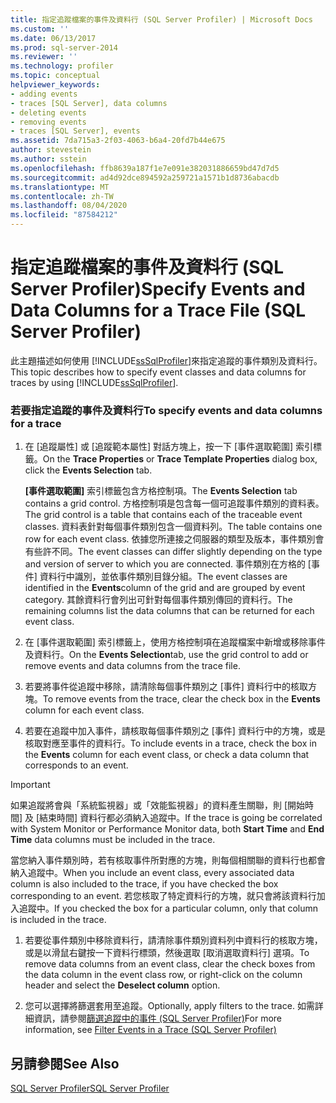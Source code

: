 ```yaml
---
title: 指定追蹤檔案的事件及資料行 (SQL Server Profiler) | Microsoft Docs
ms.custom: ''
ms.date: 06/13/2017
ms.prod: sql-server-2014
ms.reviewer: ''
ms.technology: profiler
ms.topic: conceptual
helpviewer_keywords:
- adding events
- traces [SQL Server], data columns
- deleting events
- removing events
- traces [SQL Server], events
ms.assetid: 7da715a3-2f03-4063-b6a4-20fd7b44e675
author: stevestein
ms.author: sstein
ms.openlocfilehash: ffb8639a187f1e7e091e382031886659bd47d7d5
ms.sourcegitcommit: ad4d92dce894592a259721a1571b1d8736abacdb
ms.translationtype: MT
ms.contentlocale: zh-TW
ms.lasthandoff: 08/04/2020
ms.locfileid: "87584212"
---
```

# <a name="specify-events-and-data-columns-for-a-trace-file-sql-server-profiler"></a><span data-ttu-id="a6316-102">指定追蹤檔案的事件及資料行 (SQL Server Profiler)</span><span class="sxs-lookup"><span data-stu-id="a6316-102">Specify Events and Data Columns for a Trace File (SQL Server Profiler)</span></span>
  <span data-ttu-id="a6316-103">此主題描述如何使用 [!INCLUDE[ssSqlProfiler](../../includes/sssqlprofiler-md.md)]來指定追蹤的事件類別及資料行。</span><span class="sxs-lookup"><span data-stu-id="a6316-103">This topic describes how to specify event classes and data columns for traces by using [!INCLUDE[ssSqlProfiler](../../includes/sssqlprofiler-md.md)].</span></span>  
  
### <a name="to-specify-events-and-data-columns-for-a-trace"></a><span data-ttu-id="a6316-104">若要指定追蹤的事件及資料行</span><span class="sxs-lookup"><span data-stu-id="a6316-104">To specify events and data columns for a trace</span></span>  
  
1.  <span data-ttu-id="a6316-105">在 [追蹤屬性]  或 [追蹤範本屬性]  對話方塊上，按一下 [事件選取範圍]  索引標籤。</span><span class="sxs-lookup"><span data-stu-id="a6316-105">On the **Trace Properties** or **Trace Template Properties** dialog box, click the **Events Selection** tab.</span></span>  
  
     <span data-ttu-id="a6316-106">**[事件選取範圍]** 索引標籤包含方格控制項。</span><span class="sxs-lookup"><span data-stu-id="a6316-106">The **Events Selection** tab contains a grid control.</span></span> <span data-ttu-id="a6316-107">方格控制項是包含每一個可追蹤事件類別的資料表。</span><span class="sxs-lookup"><span data-stu-id="a6316-107">The grid control is a table that contains each of the traceable event classes.</span></span> <span data-ttu-id="a6316-108">資料表針對每個事件類別包含一個資料列。</span><span class="sxs-lookup"><span data-stu-id="a6316-108">The table contains one row for each event class.</span></span> <span data-ttu-id="a6316-109">依據您所連接之伺服器的類型及版本，事件類別會有些許不同。</span><span class="sxs-lookup"><span data-stu-id="a6316-109">The event classes can differ slightly depending on the type and version of server to which you are connected.</span></span> <span data-ttu-id="a6316-110">事件類別在方格的 [事件]  資料行中識別，並依事件類別目錄分組。</span><span class="sxs-lookup"><span data-stu-id="a6316-110">The event classes are identified in the **Events**column of the grid and are grouped by event category.</span></span> <span data-ttu-id="a6316-111">其餘資料行會列出可針對每個事件類別傳回的資料行。</span><span class="sxs-lookup"><span data-stu-id="a6316-111">The remaining columns list the data columns that can be returned for each event class.</span></span>  
  
2.  <span data-ttu-id="a6316-112">在 [事件選取範圍]  索引標籤上，使用方格控制項在追蹤檔案中新增或移除事件及資料行。</span><span class="sxs-lookup"><span data-stu-id="a6316-112">On the **Events Selection**tab, use the grid control to add or remove events and data columns from the trace file.</span></span>  
  
3.  <span data-ttu-id="a6316-113">若要將事件從追蹤中移除，請清除每個事件類別之 [事件]  資料行中的核取方塊。</span><span class="sxs-lookup"><span data-stu-id="a6316-113">To remove events from the trace, clear the check box in the **Events** column for each event class.</span></span>  
  
4.  <span data-ttu-id="a6316-114">若要在追蹤中加入事件，請核取每個事件類別之 [事件]  資料行中的方塊，或是核取對應至事件的資料行。</span><span class="sxs-lookup"><span data-stu-id="a6316-114">To include events in a trace, check the box in the **Events** column for each event class, or check a data column that corresponds to an event.</span></span>  
  
> [!IMPORTANT]  
>  <span data-ttu-id="a6316-115">如果追蹤將會與「系統監視器」或「效能監視器」的資料產生關聯，則 [開始時間]  及 [結束時間]  資料行都必須納入追蹤中。</span><span class="sxs-lookup"><span data-stu-id="a6316-115">If the trace is going be correlated with System Monitor or Performance Monitor data, both **Start Time** and **End Time** data columns must be included in the trace.</span></span>  
  
 <span data-ttu-id="a6316-116">當您納入事件類別時，若有核取事件所對應的方塊，則每個相關聯的資料行也都會納入追蹤中。</span><span class="sxs-lookup"><span data-stu-id="a6316-116">When you include an event class, every associated data column is also included to the trace, if you have checked the box corresponding to an event.</span></span> <span data-ttu-id="a6316-117">若您核取了特定資料行的方塊，就只會將該資料行加入追蹤中。</span><span class="sxs-lookup"><span data-stu-id="a6316-117">If you checked the box for a particular column, only that column is included in the trace.</span></span>  
  
1.  <span data-ttu-id="a6316-118">若要從事件類別中移除資料行，請清除事件類別資料列中資料行的核取方塊，或是以滑鼠右鍵按一下資料行標頭，然後選取 [取消選取資料行]  選項。</span><span class="sxs-lookup"><span data-stu-id="a6316-118">To remove data columns from an event class, clear the check boxes from the data column in the event class row, or right-click on the column header and select the **Deselect column** option.</span></span>  
  
2.  <span data-ttu-id="a6316-119">您可以選擇將篩選套用至追蹤。</span><span class="sxs-lookup"><span data-stu-id="a6316-119">Optionally, apply filters to the trace.</span></span> <span data-ttu-id="a6316-120">如需詳細資訊，請參閱[篩選追蹤中的事件 &#40;SQL Server Profiler&#41;](filter-events-in-a-trace-sql-server-profiler.md)</span><span class="sxs-lookup"><span data-stu-id="a6316-120">For more information, see [Filter Events in a Trace &#40;SQL Server Profiler&#41;](filter-events-in-a-trace-sql-server-profiler.md)</span></span>  
  
## <a name="see-also"></a><span data-ttu-id="a6316-121">另請參閱</span><span class="sxs-lookup"><span data-stu-id="a6316-121">See Also</span></span>  
 [<span data-ttu-id="a6316-122">SQL Server Profiler</span><span class="sxs-lookup"><span data-stu-id="a6316-122">SQL Server Profiler</span></span>](sql-server-profiler.md)  
  
  
